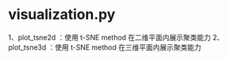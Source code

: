# visualization.py

1、plot_tsne2d ：使用 t-SNE method 在二维平面内展示聚类能力
2、plot_tsne3d ：使用 t-SNE method 在三维平面内展示聚类能力
